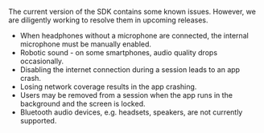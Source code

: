 The current version of the SDK contains some known issues. However, we are diligently working to resolve them in upcoming releases.

* When headphones without a microphone are connected, the internal microphone must be manually enabled.
* Robotic sound - on some smartphones, audio quality drops occasionally.
* Disabling the internet connection during a session leads to an app crash.
* Losing network coverage results in the app crashing.
* Users may be removed from a session when the app runs in the background and the screen is locked.
* Bluetooth audio devices, e.g. headsets, speakers, are not currently supported.
